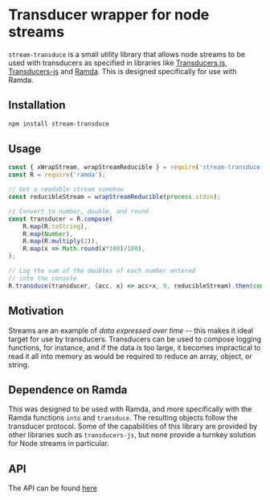 # Transducer wrapper for node streams

`stream-transduce` is a small utility library that allows node streams to be used with transducers as specified in libraries like [Transducers.js](https://github.com/jlongster/transducers.js), [Transducers-js](https://github.com/cognitect-labs/transducers-js) and [Ramda](https://github.com/ramda/ramda). This is designed specifically for use with Ramda.

## Installation

```bash
npm install stream-transduce
```

## Usage

```javascript
const { xWrapStream, wrapStreamReducible } = require('stream-transduce');
const R = require('ramda');

// Get a readable stream somehow
const reducibleStream = wrapStreamReducible(process.stdin);

// Convert to number, double, and round
const transducer = R.compose(
    R.map(R.toString),
    R.map(Number),
    R.map(R.multiply(2)), 
    R.map(x => Math.round(x*100)/100),
);

// Log the sum of the doubles of each number entered
// into the console
R.transduce(transducer, (acc, x) => acc+x, 0, reducibleStream).then(console.log);
```

## Motivation

Streams are an example of *data expressed over time* -- this makes it ideal target for use by transducers. Transducers can be used to compose logging functions, for instance, and if the data is too large, it becomes impractical to read it all into memory as would be required to reduce an array, object, or string.

## Dependence on Ramda

This was designed to be used with Ramda, and more specifically with the Ramda functions `into` and `transduce`. The resulting objects follow the transducer protocol. Some of the capabilities of this library are provided by other libraries such as `transducers-js`, but none provide a turnkey solution for Node streams in particular.

## API

The API can be found [here](./DOCS.md)
